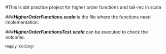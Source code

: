 #This is sbt practice project for higher order functions and tail-rec in scala

###**_HigherOrderFunctions.scala_** is the file where the functions need implementation.

###**_HigherOrderFunctionsTest.scala_** can be executed to check the outcome.

`Happy Coding!`